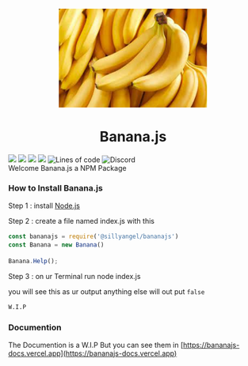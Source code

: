 <div align="center">
<p>
  <img width="300" src="src/image.png" alt="Logo">
</p>
  </div>
  <div align="left">
 <h1 align="center"> Banana.js </h1> 
 <img src="https://img.shields.io/github/license/sillyangel/banana.js?color=yellow&logo=github&style=for-the-badge" />
 <img src="https://img.shields.io/github/stars/sillyangel/banana.js?color=yellow&logo=github&style=for-the-badge" />
 <img src="https://img.shields.io/github/forks/sillyangel/Banana.js?color=yellow&logo=github&style=for-the-badge" />
 <img src="https://img.shields.io/npm/v/@sillyangel/bananajs?color=yellow&label=Verison&logo=npm&style=for-the-badge" />
  <img alt="Lines of code" src="https://img.shields.io/tokei/lines/github/sillyangel/banana.js?color=yellow&label=TOTAL%20LINES%20OF%20JS&logo=JavaScript&logoColor=%23F7DF1E&style=for-the-badge">
  <img alt="Discord" src="https://img.shields.io/discord/937449156044267520?color=yellow&label=Discord&logo=Discord&style=for-the-badge">
  </div>
Welcome Banana.js a NPM Package

### How to Install Banana.js
Step 1 : install [Node.js](https://nodejs.org/en/download/)

Step 2 : create a file named index.js with this
```js
const bananajs = require('@sillyangel/bananajs')
const Banana = new Banana()

Banana.Help();

```

Step 3 : on ur Terminal run node index.js

you will see this as ur output anything else will out put `false`

``` Bash
W.I.P
```

### Documention
The Documention is a W.I.P But you can see them in [https://bananajs-docs.vercel.app](https://bananajs-docs.vercel.app)



